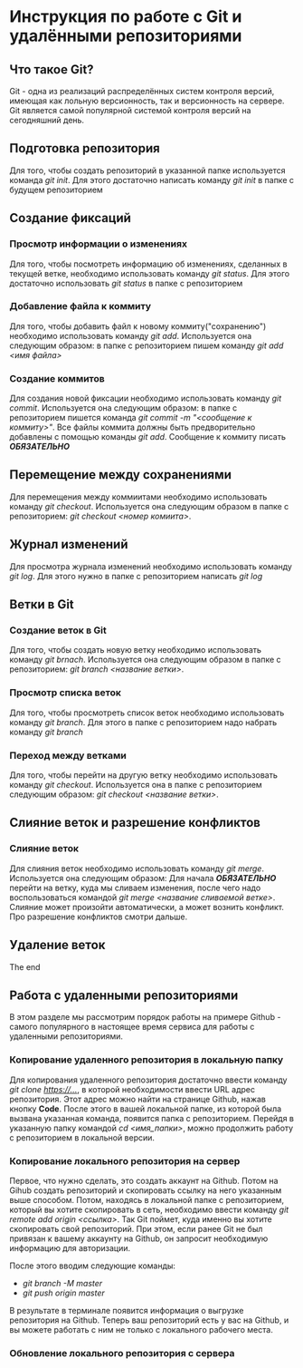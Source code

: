 # Инструкция по работе с Git и удалёнными репозиториями

## Что такое Git?

Git - одна из реализаций распределённых систем контроля версий, имеющая как лольную версионность, так и версионность на сервере. Git является самой популярной системой контроля версий на сегодняшний день.

## Подготовка репозитория
Для того, чтобы создать репозиторий в указанной папке используется команда *git init*. Для этого достаточно написать команду *git init* в папке с будущем репозиторием

## Создание фиксаций
### Просмотр информации о изменениях

Для того, чтобы посмотреть информацию об изменениях, сделанных в текущей ветке, необходимо использовать команду *git status*. Для этого достаточно использовать *git status* в папке с репозиторием

### Добавление файла к коммиту
Для того, чтобы добавить файл к новому коммиту("сохранению") необходимо использовать команду *git add*. Используется она следующим образом: в папке с репозиторием пишем команду *git add <имя файла>*

### Создание коммитов

Для создания новой фиксации необходимо использовать команду *git commit*. Используется она следующим образом: в папке с репозиторием пишется команда *git commit -m "<сообщение к коммиту>"*. Все файлы коммита должны быть предворительно добавлены с помощью команды *git add*. Сообщение к коммиту писать ***ОБЯЗАТЕЛЬНО***

## Перемещение между сохранениями
Для перемещения между коммиитами необходимо использовать команду *git checkout*. Используется она следующим образом в папке с репозиторием: *git checkout <номер комиита>*.

## Журнал изменений
Для просмотра журнала изменений необходимо использовать команду *git log*. Для этого нужно в папке с репозиторием написать *git log*

## Ветки в Git
### Создание веток в Git
Для того, чтобы создать новую ветку необходимо использовать команду *git brnach*. Используется она следующим образом в папке с репозиторием: *git branch <название ветки>*.
### Просмотр списка веток
Для того, чтобы просмотреть список веток необходимо использовать команду *git branch*. Для этого в папке с репозиторием надо набрать команду *git branch*

### Переход между ветками
Для того, чтобы перейти на другую ветку необходимо использовать команду *git checkout*. Используется она в папке с репозиторием следующим образом: *git checkout <название ветки>*.

## Слияние веток и разрешение конфликтов
### Слияние веток
Для слияния веток необходимо использовать команду *git merge*. Используется она следующим образом: Для начала ***ОБЯЗАТЕЛЬНО*** перейти на ветку, куда мы сливаем изменения, после чего надо воспользоваться командой *git merge <название сливаемой ветке>*. Слияние может произойти автоматически, а может вознить конфликт. Про разрешение конфликтов смотри дальше.

## Удаление веток

The end

## Работа с удаленными репозиториями

В этом разделе мы рассмотрим порядок работы на примере Github - самого популярного в настоящее время сервиса для работы с удаленными репозиториями.

### Копирование удаленного репозитория в локальную папку

Для копирования удаленного репозитория достаточно ввести команду *git clone <https://...>*, в которой необходимости ввести URL адрес репозитория. Этот адрес можно найти на странице Github, нажав кнопку **Code**.
После этого в вашей локальной папке, из которой была вызвана указанная команда, появится папка с репозиторием. Перейдя в указанную папку командой *cd <имя_папки>*, можно продолжить работу с репозиторием в локальной версии.

### Копирование локального репозитория на сервер

Первое, что нужно сделать, это создать аккаунт на Github. Потом на Gihub создать репозиторий и скопировать ссылку на него указанным выше способом.
Потом, находясь в локальной папке с репозиторием, который вы хотите скопировать в сеть, необходимо ввести команду *git remote add origin <ссылка>*. Так Git поймет, куда именно вы хотите скопировать свой репозиторий. При этом, если ранее Git не был привязан к вашему аккаунту на Github, он запросит необходимую информацию для авторизации.

После этого вводим следующие команды:
- *git branch -M master*
- *git push origin master*

В результате в терминале появится информация о выгрузке репозитория на Github. Теперь ваш репозиторий есть у вас на Github, и вы можете работать с ним не только с локального рабочего места.

### Обновление локального репозитория с сервера

###